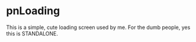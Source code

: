 # pnLoading

This is a simple, cute loading screen used by me. 
For the dumb people, yes this is STANDALONE.

<br>